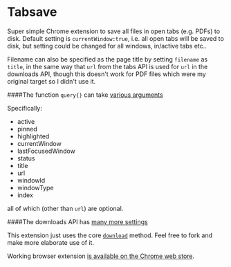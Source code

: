Tabsave
=======

Super simple Chrome extension to save all files in open tabs (e.g. PDFs) to disk. Default setting is <code>currentWindow:true</code>, i.e. all open tabs will be saved to disk, but setting could be changed for all windows, in/active tabs etc..

Filename can also be specified as the page title by setting <code>filename</code> as <code>title</code>, in the same way that <code>url</code> from the tabs API is used for <code>url</code> in the downloads API, though this doesn't work for PDF files which were my original target so I didn't use it.<br />

####The function <code>query{}</code> can take <a href="https://developer.chrome.com/extensions/tabs#method-query">various arguments</a>

Specifically:

* active
* pinned
* highlighted
* currentWindow
* lastFocusedWindow
* status
* title
* url
* windowId
* windowType
* index

all of which (other than <code>url</code>) are optional.

####The downloads API has <a href="https://developer.chrome.com/extensions/downloads">many more settings</a>

This extension just uses the core <code><a href="https://developer.chrome.com/extensions/downloads#method-download">download</a></code> method. Feel free to fork and make more elaborate use of it.

Working browser extension <a href="https://chrome.google.com/webstore/detail/tab-save/lkngoeaeclaebmpkgapchgjdbaekacki">is available on the Chrome web store</a>.
